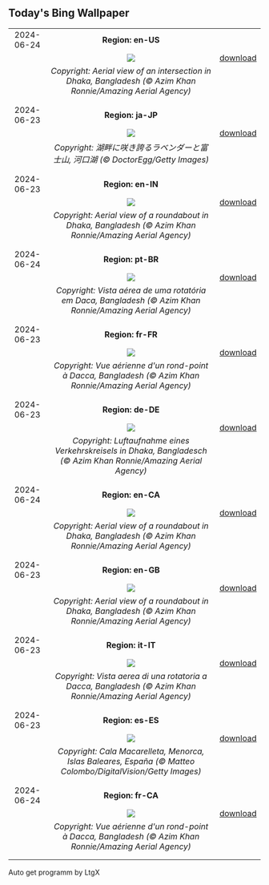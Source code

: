 ## Today's Bing Wallpaper
|      |      |      |
| :----: | :----: | :----: |
|2024-06-24|**Region: en-US**||
||![](https://www.bing.com/th?id=OHR.DhakaBangladesh_EN-US0835586345_UHD.jpg&pid=hp&w=1152&h=648&rs=1&c=4)| [download](https://www.bing.com/th?id=OHR.DhakaBangladesh_EN-US0835586345_UHD.jpg)|
||*Copyright: Aerial view of an intersection in Dhaka, Bangladesh (© Azim Khan Ronnie/Amazing Aerial Agency)*
||
|||
|2024-06-23|**Region: ja-JP**||
||![](https://www.bing.com/th?id=OHR.Lavender2024_JA-JP2620797533_UHD.jpg&pid=hp&w=1152&h=648&rs=1&c=4)| [download](https://www.bing.com/th?id=OHR.Lavender2024_JA-JP2620797533_UHD.jpg)|
||*Copyright: 湖畔に咲き誇るラベンダーと富士山, 河口湖 (© DoctorEgg/Getty Images)*
||
|||
|2024-06-23|**Region: en-IN**||
||![](https://www.bing.com/th?id=OHR.DhakaBangladesh_EN-IN8185160838_UHD.jpg&pid=hp&w=1152&h=648&rs=1&c=4)| [download](https://www.bing.com/th?id=OHR.DhakaBangladesh_EN-IN8185160838_UHD.jpg)|
||*Copyright: Aerial view of a roundabout in Dhaka, Bangladesh (© Azim Khan Ronnie/Amazing Aerial Agency)*
||
|||
|2024-06-24|**Region: pt-BR**||
||![](https://www.bing.com/th?id=OHR.DhakaBangladesh_PT-BR3551380225_UHD.jpg&pid=hp&w=1152&h=648&rs=1&c=4)| [download](https://www.bing.com/th?id=OHR.DhakaBangladesh_PT-BR3551380225_UHD.jpg)|
||*Copyright: Vista aérea de uma rotatória em Daca, Bangladesh (© Azim Khan Ronnie/Amazing Aerial Agency)*
||
|||
|2024-06-23|**Region: fr-FR**||
||![](https://www.bing.com/th?id=OHR.DhakaBangladesh_FR-FR5797372230_UHD.jpg&pid=hp&w=1152&h=648&rs=1&c=4)| [download](https://www.bing.com/th?id=OHR.DhakaBangladesh_FR-FR5797372230_UHD.jpg)|
||*Copyright: Vue aérienne d'un rond-point à Dacca, Bangladesh (© Azim Khan Ronnie/Amazing Aerial Agency)*
||
|||
|2024-06-23|**Region: de-DE**||
||![](https://www.bing.com/th?id=OHR.DhakaBangladesh_DE-DE1601087316_UHD.jpg&pid=hp&w=1152&h=648&rs=1&c=4)| [download](https://www.bing.com/th?id=OHR.DhakaBangladesh_DE-DE1601087316_UHD.jpg)|
||*Copyright: Luftaufnahme eines Verkehrskreisels in Dhaka, Bangladesch (© Azim Khan Ronnie/Amazing Aerial Agency)*
||
|||
|2024-06-24|**Region: en-CA**||
||![](https://www.bing.com/th?id=OHR.DhakaBangladesh_EN-CA1292742742_UHD.jpg&pid=hp&w=1152&h=648&rs=1&c=4)| [download](https://www.bing.com/th?id=OHR.DhakaBangladesh_EN-CA1292742742_UHD.jpg)|
||*Copyright: Aerial view of a roundabout in Dhaka, Bangladesh (© Azim Khan Ronnie/Amazing Aerial Agency)*
||
|||
|2024-06-23|**Region: en-GB**||
||![](https://www.bing.com/th?id=OHR.DhakaBangladesh_EN-GB6313540805_UHD.jpg&pid=hp&w=1152&h=648&rs=1&c=4)| [download](https://www.bing.com/th?id=OHR.DhakaBangladesh_EN-GB6313540805_UHD.jpg)|
||*Copyright: Aerial view of a roundabout in Dhaka, Bangladesh (© Azim Khan Ronnie/Amazing Aerial Agency)*
||
|||
|2024-06-23|**Region: it-IT**||
||![](https://www.bing.com/th?id=OHR.DhakaBangladesh_IT-IT6657097189_UHD.jpg&pid=hp&w=1152&h=648&rs=1&c=4)| [download](https://www.bing.com/th?id=OHR.DhakaBangladesh_IT-IT6657097189_UHD.jpg)|
||*Copyright: Vista aerea di una rotatoria a Dacca, Bangladesh (© Azim Khan Ronnie/Amazing Aerial Agency)*
||
|||
|2024-06-23|**Region: es-ES**||
||![](https://www.bing.com/th?id=OHR.SanJuanMenorca_ES-ES8672078305_UHD.jpg&pid=hp&w=1152&h=648&rs=1&c=4)| [download](https://www.bing.com/th?id=OHR.SanJuanMenorca_ES-ES8672078305_UHD.jpg)|
||*Copyright: Cala Macarelleta, Menorca, Islas Baleares, España (© Matteo Colombo/DigitalVision/Getty Images)*
||
|||
|2024-06-24|**Region: fr-CA**||
||![](https://www.bing.com/th?id=OHR.DhakaBangladesh_FR-CA3498982504_UHD.jpg&pid=hp&w=1152&h=648&rs=1&c=4)| [download](https://www.bing.com/th?id=OHR.DhakaBangladesh_FR-CA3498982504_UHD.jpg)|
||*Copyright: Vue aérienne d'un rond-point à Dacca, Bangladesh (© Azim Khan Ronnie/Amazing Aerial Agency)*
||
|||

Auto get programm by LtgX
